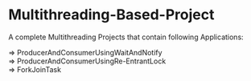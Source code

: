 # Multithreading-Based-Project
A complete Multithreading Projects that contain following Applications: </br>

=> ProducerAndConsumerUsingWaitAndNotify </br>
=> ProducerAndConsumerUsingRe-EntrantLock </br>
=> ForkJoinTask</br>
